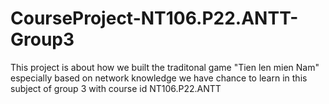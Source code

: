 # CourseProject-NT106.P22.ANTT-Group3
This project is about how we built the traditonal game "Tien len mien Nam" especially based on network knowledge we have chance to learn in this subject of group 3 with course id NT106.P22.ANTT
